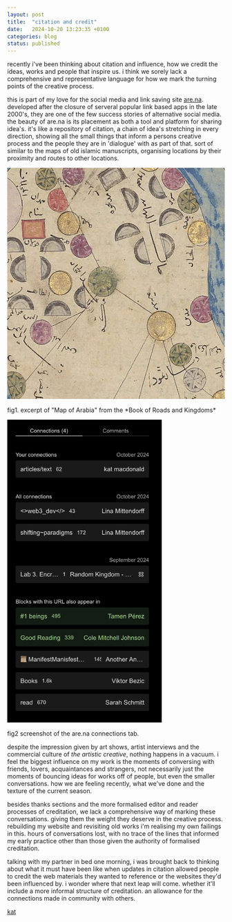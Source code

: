 ```yaml
---
layout: post
title:  "citation and credit"
date:   2024-10-20 13:23:35 +0100
categories: blog
status: published
---
```


recently i've been thinking about citation and influence, how we credit the ideas, works and people that inspire us. i think we sorely lack a comprehensive and representative language for how we mark the turning points of the creative process. 

this is part of my love for the social media and link saving site [are.na][arena]. developed after the closure of serveral popular link based apps in the late 2000's, they are one of the few success stories of alternative social media. the beauty of are.na is its placement as both a tool and platform for sharing idea's. it's like a repository of citation, a chain of idea's stretching in every direction, showing all the small things that inform a persons creative process and the people they are in 'dialogue' with as part of that. sort of similar to the maps of old islamic manuscripts, organising locations by their proximity and routes to other locations.


<p><img src="/assets/img/posts/map.png" height="536" width="536"/></p>
fig1. excerpt of "Map of Arabia" from the *Book of Roads and Kingdoms*

<p><img src="/assets/img/posts/arenaconnections.png" height="702" width="358"/></p>
fig2 screenshot of the are.na connections tab.


despite the impression given by art shows, artist interviews and the commercial culture of *the artistic creative*, nothing happens in a vacuum. i feel the biggest influence on my work is the moments of conversing with friends, lovers, acquaintances and strangers, not necessarily just the moments of bouncing ideas for works off of people, but even the smaller conversations. how we are feeling recently, what we've done and the texture of the current season.

besides thanks sections and the more formalised editor and reader processes of creditation, we lack a comprehensive way of marking these conversations. giving them the weight they deserve in the creative process. rebuilding my website and revisiting old works i'm realising my own failings in this. hours of conversations lost, with no trace of the lines that informed my early practice other than those given the authority of formalised creditation.

talking with my partner in bed one morning, i was brought back to thinking about what it must have been like when updates in citation allowed people to credit the web materials they wanted to reference or the websites they'd been influenced by. i wonder where that next leap will come. whether it'll include a more informal structure of creditation. an allowance for the connections made in community with others.

[kat][kat_website]

[kat_website]: https://otherkat.com
[arena]: https://www.are.na/